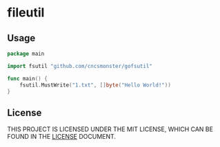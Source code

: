 # fileutil

## Usage

```go
package main

import fsutil "github.com/cncsmonster/gofsutil"

func main() {
	fsutil.MustWrite("1.txt", []byte("Hello World!"))
}

```

## License

THIS PROJECT IS LICENSED UNDER THE MIT LICENSE, WHICH CAN BE FOUND IN THE [LICENSE](./LICENSE) DOCUMENT.

